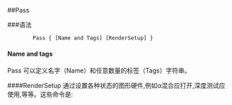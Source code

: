 ##Pass


###语法
```javascript
        Pass { [Name and Tags] [RenderSetup] }
```

#### Name and tags
Pass 可以定义名字（Name）和任意数量的标签（Tags）字符串。

####RenderSetup
通过设置各种状态的图形硬件,例如α混合应打开,深度测试应使用,等等。这些命令是:






















